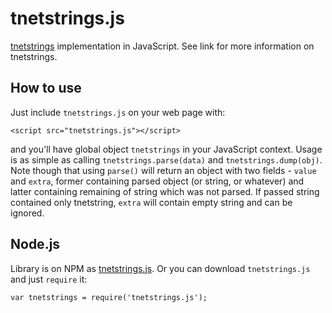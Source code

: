 # tnetstrings.js

[tnetstrings](http://tnetstrings.org/) implementation in JavaScript. See link
for more information on tnetstrings.

## How to use

Just include `tnetstrings.js` on your web page with:

```
<script src="tnetstrings.js"></script>
```

and you'll have global object `tnetstrings` in your JavaScript context. Usage is
as simple as calling `tnetstrings.parse(data)` and `tnetstrings.dump(obj)`. Note
though that using `parse()` will return an object with two fields - `value` and
`extra`, former containing parsed object (or string, or whatever) and latter
containing remaining of string which was not parsed. If passed string contained
only tnetstring, `extra` will contain empty string and can be ignored.

## Node.js

Library is on NPM as
[tnetstrings.js](https://www.npmjs.com/package/tnetstrings.js). Or you can
download `tnetstrings.js` and just `require` it:

```
var tnetstrings = require('tnetstrings.js');
```
